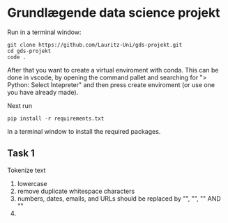 # Grundlægende data science projekt

Run in a terminal window:
```
git clone https://github.com/Lauritz-Uni/gds-projekt.git
cd gds-projekt
code .
```

After that you want to create a virtual enviroment with conda. This can be done in vscode, by opening the command pallet and searching for "> Python: Select Intepreter" and then press create enviroment (or use one you have already made).

Next run
```
pip install -r requirements.txt
```
In a terminal window to install the required packages.


## Task 1

Tokenize text
1) lowercase
2) remove duplicate whitespace characters
3) numbers, dates, emails, and URLs should be replaced by "<NUM>", "<DATE>", "<EMAIL>" AND "<URL>"
4) 
